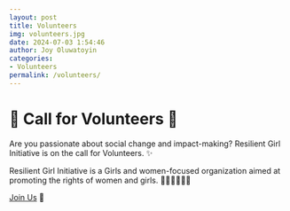 ```yaml
---
layout: post
title: Volunteers
img: volunteers.jpg
date: 2024-07-03 1:54:46
author: Joy Oluwatoyin
categories:
- Volunteers
permalink: /volunteers/
---
```

# 🌟 Call for Volunteers 🌟

Are you passionate about social change and impact-making? Resilient Girl Initiative is on the call for Volunteers. ✨

Resilient Girl Initiative is a Girls and women-focused organization aimed at promoting the rights of women and girls. 👩‍🦰👩‍🎓👩‍🏫

[Join Us](https://docs.google.com/forms/d/e/1FAIpQLSeuKooxwoReRa-PuaWa1Xs30-wIGri4b91ogThgscapXwAYKQ/viewform) 📝
